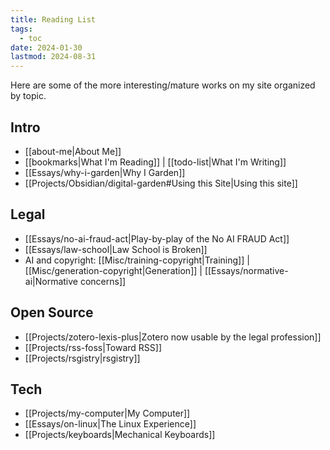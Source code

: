 ```yaml
---
title: Reading List
tags:
  - toc
date: 2024-01-30
lastmod: 2024-08-31
---
```

Here are some of the more interesting/mature works on my site organized by topic.
## Intro
- [[about-me|About Me]]
- [[bookmarks|What I'm Reading]] | [[todo-list|What I'm Writing]]
- [[Essays/why-i-garden|Why I Garden]]
- [[Projects/Obsidian/digital-garden#Using this Site|Using this site]]
## Legal
- [[Essays/no-ai-fraud-act|Play-by-play of the No AI FRAUD Act]]
- [[Essays/law-school|Law School is Broken]]
- AI and copyright: [[Misc/training-copyright|Training]] | [[Misc/generation-copyright|Generation]] | [[Essays/normative-ai|Normative concerns]]
## Open Source
- [[Projects/zotero-lexis-plus|Zotero now usable by the legal profession]]
- [[Projects/rss-foss|Toward RSS]]
- [[Projects/rsgistry|rsgistry]]
## Tech
- [[Projects/my-computer|My Computer]]
- [[Essays/on-linux|The Linux Experience]]
- [[Projects/keyboards|Mechanical Keyboards]]